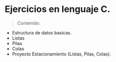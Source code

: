 # Ejercicios en lenguaje C.

> Contenido:
   - Estructura de datos basicas.
   - Listas
   - Pilas
   - Colas
   - Proyecto Estacionamiento (Listas, Pilas, Colas).

